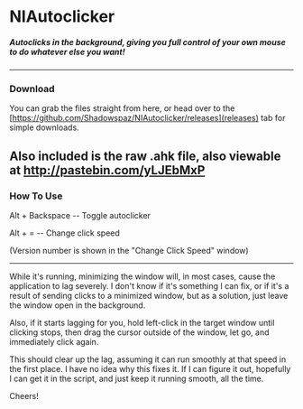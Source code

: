 # NIAutoclicker
##### Autoclicks in the background, giving you full control of your own mouse to do whatever else you want! #####
---
### Download ###
You can grab the files straight from here, or head over to the [https://github.com/Shadowspaz/NIAutoclicker/releases](releases) tab for simple downloads.

Also included is the raw .ahk file, also viewable at http://pastebin.com/yLJEbMxP
---
### How To Use ###
Alt + Backspace -- Toggle autoclicker

Alt + = -- Change click speed

(Version number is shown in the "Change Click Speed" window)

---

While it's running, minimizing the window will, in most cases, cause the application to lag severely. I don't know if it's something I can fix, or if it's a result of sending clicks to a minimized window, but as a solution, just leave the window open in the background.


Also, if it starts lagging for you, hold left-click in the target window until clicking stops, then drag the cursor outside of the window, let go, and immediately click again.

This should clear up the lag, assuming it can run smoothly at that speed in the first place.
I have no idea why this fixes it. If I can figure it out, hopefully I can get it in the script, and just keep it running smooth, all the time.


Cheers!
